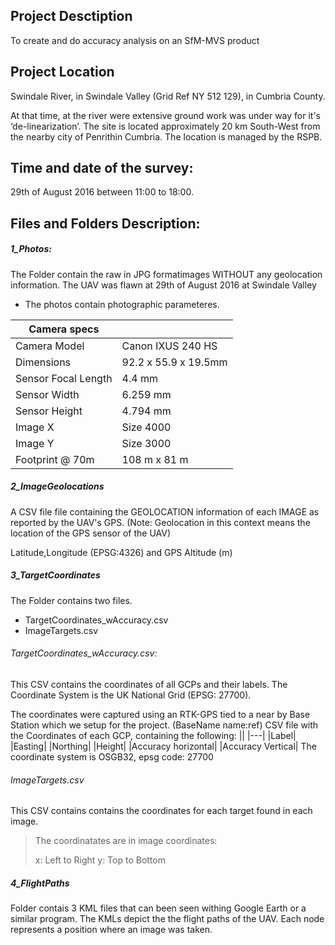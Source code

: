 ## Project Desctiption

To create and do accuracy analysis on an SfM-MVS product

## Project Location

Swindale River, in Swindale Valley (Grid Ref NY 512 129), in Cumbria County. 

At that time, at the river were  extensive ground work was under way for it's ‘de-linearization’.   The
site is located approximately 20 km South-West from the nearby city of  Penrithin  Cumbria. The location is managed 
 by the RSPB. 

## Time and date of the survey:
29th of August 2016 between 11:00 to 18:00.


## Files and Folders Description:

##### 1_Photos:
The Folder contain the raw in JPG formatimages WITHOUT any geolocation information. The UAV was flawn at 29th of August 2016 at Swindale Valley

- The photos contain photographic parameteres.



|Camera specs| |
|---|---|
|Camera Model|Canon IXUS 240 HS
|Dimensions| 92.2 x 55.9 x 19.5mm|
|Sensor Focal Length| 4.4 mm|
|Sensor Width| 6.259 mm|
|Sensor Height| 4.794 mm|
|Image X| Size 4000|
|Image Y| Size 3000|
|Footprint @ 70m| 108 m x 81 m|


##### 2_ImageGeolocations

A CSV file  file containing the GEOLOCATION information of each IMAGE as reported by the UAV's GPS. 
(Note: Geolocation in this context means the location of the GPS sensor of the UAV)

Latitude,Longitude (EPSG:4326) and GPS Altitude (m)

##### 3_TargetCoordinates
The Folder contains two files.
- TargetCoordinates_wAccuracy.csv
- ImageTargets.csv


###### TargetCoordinates_wAccuracy.csv:
This CSV contains the coordinates of all GCPs and their labels. The Coordinate System is the UK National Grid (EPSG: 27700). 

The coordinates were captured using an RTK-GPS tied to a near by Base Station which we setup for the project.   (BaseName name:ref)
CSV file with the Coordinates of each GCP, containing the following:
||
|---|
|Label|
|Easting|
|Northing| 
|Height|
|Accuracy horizontal|
|Accuracy Vertical|
The coordinate system is OSGB32, epsg code: 27700

###### ImageTargets.csv
This CSV contains contains the coordinates for each target found in each image. 

> The coordinatates are in image coordinates: 
>
> x: Left to Right 
> y: Top to Bottom

##### 4_FlightPaths
Folder contais 3 KML files that can been seen withing Google Earth or a similar program. The KMLs depict the the flight paths of the UAV. Each node represents a position where an image was taken.

